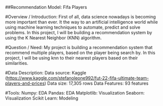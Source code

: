 ##Recommendation Model: Fifa Players

#Overview / Introduction:
First of all, data science nowadays is becoming more important than ever. It the way to an artificial intelligence world while using machine learning techniques to automate, predict and solve problems. In this project, I will be building a recommendation system by using the K Nearest Neighbor (KNN) algorithm.

#Question / Need:
My project is building a recommendation system that recommend multiple players, based on the player being search by. In this project, I will be using knn to their nearest players based on their similarities. 

#Data Description:
Data source: Kaggle (https://www.kaggle.com/stefanoleone992/fut-22-fifa-ultimate-team-players-and-prices)
Data size: 17,305 rows 
Data Features: 93 features

#Tools:
Numpy: EDA
Pandas: EDA
Matplotlib: Visualization
Seaborn: Visualization
Scikit Learn: Modeling
